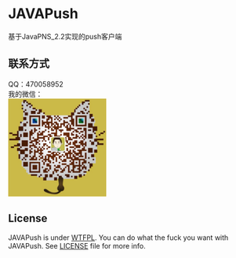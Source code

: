 # JAVAPush
基于JavaPNS_2.2实现的push客户端
## 联系方式
QQ：470058952</br>
我的微信：</br>
<img src="https://raw.githubusercontent.com/itlijunjie/image/master/微信.png" width="200px">
## License
JAVAPush is under [WTFPL](http://www.wtfpl.net/). You can do what the fuck you want with JAVAPush. See [LICENSE](LICENSE) file for more info.
